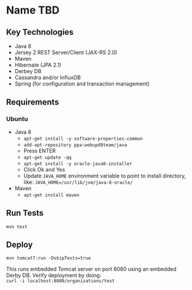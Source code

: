# Name TBD

## Key Technologies
- Java 8
- Jersey 2 REST Server/Client (JAX-RS 2.0)
- Maven
- Hibernate (JPA 2.1)
- Derbey DB
- Cassandra and/or InfluxDB
- Spring (for configuration and transaction management)
 
## Requirements
### Ubuntu
- Java 8
  - `apt-get install -y software-properties-common`
  - `add-apt-repository ppa:webupd8team/java`
  - Press ENTER
  - `apt-get update -qq`
  - `apt-get install -y oracle-java8-installer`
  - Click Ok and Yes
  - Update `JAVA_HOME` environment variable to point to install directory, like: `JAVA_HOME=/usr/lib/jvm/java-8-oracle/`
- Maven
  - `apt-get install maven`

## Run Tests
`mvn test`

## Deploy
`mvn tomcat7:run -DskipTests=true`

This runs embedded Tomcat server on port 8080 using an embedded Derby DB. Verify deployment by doing:<br>
`curl -i localhost:8080/organizations/test`
